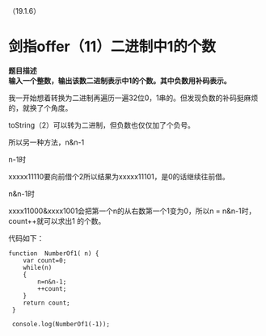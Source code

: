 （19.1.6）
# 剑指offer（11）二进制中1的个数

**题目描述**   
**输入一个整数，输出该数二进制表示中1的个数。其中负数用补码表示。**   

我一开始想着转换为二进制再遍历一遍32位0，1串的。但发现负数的补码挺麻烦的，就换了个角度。   

toString（2）可以转为二进制，但负数也仅仅加了个负号。

所以另一种方法，n&n-1

n-1时

xxxxx11110要向前借个2所以结果为xxxxx11101，是0的话继续往前借。

n&n-1时

xxxx11000&xxxx1001会把第一个n的从右数第一个1变为0，所以n = n&n-1时，count++就可以求出1
的个数。

代码如下：


    function  NumberOf1( n) {
        var count=0;
        while(n)
        {
            n=n&n-1;	
            ++count;
        }
        return count;
     }

     console.log(NumberOf1(-1));